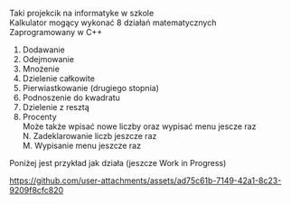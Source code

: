 Taki projekcik na informatyke w szkole</br>
Kalkulator mogący wykonać 8 działań matematycznych</br>
Zaprogramowany w C++
1. Dodawanie
2. Odejmowanie
3. Mnożenie
4. Dzielenie całkowite
5. Pierwiastkowanie (drugiego stopnia)
6. Podnoszenie do kwadratu
7. Dzielenie z resztą
8. Procenty</br>
Może także wpisać nowe liczby oraz wypisać menu jescze raz</br>
N. Zadeklarowanie liczb jeszcze raz</br>
M. Wypisanie menu jeszcze raz</br>

Poniżej jest przykład jak działa (jeszcze Work in Progress)</br>

https://github.com/user-attachments/assets/ad75c61b-7149-42a1-8c23-9209f8cfc820

